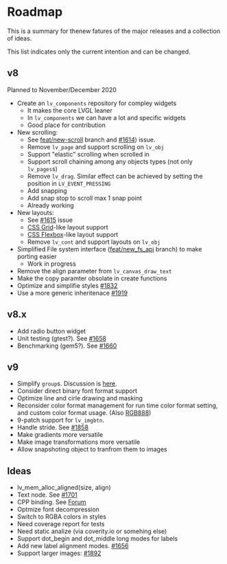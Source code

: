 # Roadmap

This is a summary for thenew fatures of the major releases and a collection of ideas. 

This list indicates only the current intention and can be changed.

## v8
Planned to November/December 2020
- Create an `lv_components` repository for compley widgets
   - It makes the core LVGL leaner
   - In `lv_components` we can have a lot and specific widgets
   - Good place for contribution
- New scrolling:
  - See [feat/new-scroll](https://github.com/lvgl/lvgl/tree/feat/new-scroll) branch and  [#1614](https://github.com/lvgl/lvgl/issues/1614)) issue.
  - Remove `lv_page` and support scrolling on `lv_obj`
  - Support "elastic" scrolling when scrolled in
  - Support scroll chaining among any objects types (not only `lv_pages`s)
  - Remove `lv_drag`. Similar effect can be achieved by setting the position in `LV_EVENT_PRESSING`
  - Add snapping
  - Add snap stop to scroll max 1 snap point
  - Already working
- New layouts:
  - See [#1615](https://github.com/lvgl/lvgl/issues/1615) issue
  - [CSS Grid](https://css-tricks.com/snippets/css/a-guide-to-grid/)-like layout support
  - [CSS Flexbox](https://css-tricks.com/snippets/css/a-guide-to-flexbox/)-like layout support
  - Remove `lv_cont` and support layouts on `lv_obj`
- Simplified File system interface ([feat/new_fs_api](https://github.com/lvgl/lvgl/tree/feat/new-fs-api) branch) to make porting easier
  - Work in progress
- Remove the align parameter from `lv_canvas_draw_text`
- Make the copy paramter obsolate in create functions
- Optimize and simplifie styles [#1832](https://github.com/lvgl/lvgl/issues/1832)
- Use a more generic inheritenace [#1919](https://github.com/lvgl/lvgl/issues/1919)

## v8.x
- Add radio button widget
- Unit testing (gtest?). See [#1658](https://github.com/lvgl/lvgl/issues/1658)
- Benchmarking (gem5?). See [#1660](https://github.com/lvgl/lvgl/issues/1660)

## v9
- Simplify `group`s. Discussion is [here](https://forum.lvgl.io/t/lv-group-tabindex/2927/3).
- Consider direct binary font format support
- Optimize line and cirle drawing and masking
- Reconsider color format management for run time color format setting, and custom color format usage. (Also [RGB888](https://github.com/lvgl/lvgl/issues/1722))
- 9-patch support for `lv_imgbtn`.
- Handle stride. See [#1858](https://github.com/lvgl/lvgl/issues/1858)
- Make gradients more versatile
- Make image transformations more versatile
- Allow snapshoting object to tranfrom them to images



## Ideas
- lv_mem_alloc_aligned(size, align)
- Text node. See [#1701](https://github.com/lvgl/lvgl/issues/1701#issuecomment-699479408)
- CPP binding. See [Forum](https://forum.lvgl.io/t/is-it-possible-to-officially-support-optional-cpp-api/2736)
- Optmize font decompression
- Switch to RGBA colors in styles
- Need coverage report for tests
- Need static analize (via coverity.io or somehing else)
- Support dot_begin and dot_middle long modes for labels
- Add new label alignment modes. [#1656](https://github.com/lvgl/lvgl/issues/1656)
- Support larger images: [#1892](https://github.com/lvgl/lvgl/issues/1892)
